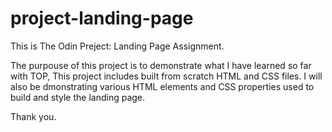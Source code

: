 # project-landing-page

This is The Odin Preject: Landing Page Assignment.

The purpouse of this project is to demonstrate what I have learned so far with TOP, This project includes built from scratch HTML and CSS files.
I will also be dmonstrating various HTML elements and CSS properties used to build and style the landing page.

Thank you.